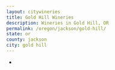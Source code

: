 ```yaml
---
layout: citywineries
title: Gold Hill Wineries
description: Wineries in Gold Hill, OR
permalink: /oregon/jackson/gold-hill/
state: or
county: jackson
city: gold hill
---
```

-

